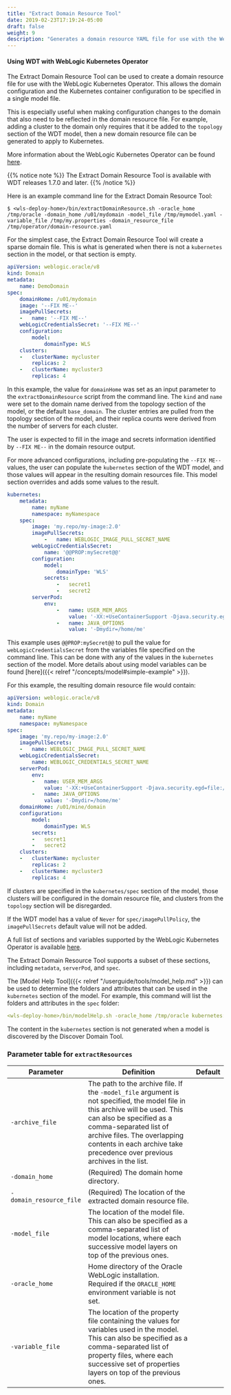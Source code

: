 ```yaml
---
title: "Extract Domain Resource Tool"
date: 2019-02-23T17:19:24-05:00
draft: false
weight: 9
description: "Generates a domain resource YAML file for use with the WebLogic Kubernetes Operator."
---
```



#### Using WDT with WebLogic Kubernetes Operator

The Extract Domain Resource Tool can be used to create a domain resource file for use with the WebLogic Kubernetes Operator. This allows the domain configuration and the Kubernetes container configuration to be specified in a single model file.

This is especially useful when making configuration changes to the domain that also need to be reflected in the domain resource file. For example, adding a cluster to the domain only requires that it be added to the `topology` section of the WDT model, then a new domain resource file can be generated to apply to Kubernetes.

More information about the WebLogic Kubernetes Operator can be found [here](https://oracle.github.io/weblogic-kubernetes-operator).

{{% notice note %}} The Extract Domain Resource Tool is available with WDT releases 1.7.0 and later.
{{% /notice %}}

Here is an example command line for the Extract Domain Resource Tool:
```
$ <wls-deploy-home>/bin/extractDomainResource.sh -oracle_home /tmp/oracle -domain_home /u01/mydomain -model_file /tmp/mymodel.yaml -variable_file /tmp/my.properties -domain_resource_file /tmp/operator/domain-resource.yaml
```

For the simplest case, the Extract Domain Resource Tool will create a sparse domain file. This is what is generated when there is not a `kubernetes` section in the model, or that section is empty.
```yaml
apiVersion: weblogic.oracle/v8
kind: Domain
metadata:
    name: DemoDomain
spec:
    domainHome: /u01/mydomain
    image: '--FIX ME--'
    imagePullSecrets:
    -   name: '--FIX ME--'
    webLogicCredentialsSecret: '--FIX ME--'
    configuration:
        model:
            domainType: WLS
    clusters:
    -   clusterName: mycluster
        replicas: 2
    -   clusterName: mycluster3
        replicas: 4
```

In this example, the value for `domainHome` was set as an input parameter to the `extractDomainResource` script from the command line. The `kind` and `name` were set to the domain name derived from the topology section of the model, or the default `base_domain`. The cluster entries are pulled from the topology section of the model, and their replica counts were derived from the number of servers for each cluster.

The user is expected to fill in the image and secrets information identified by `--FIX ME--` in the domain resource output.

For more advanced configurations, including pre-populating the `--FIX ME--` values, the user can populate the `kubernetes` section of the WDT model, and those values will appear in the resulting domain resources file. This model section overrides and adds some values to the result.
```yaml
kubernetes:
    metadata:
        name: myName
        namespace: myNamespace
    spec:
        image: 'my.repo/my-image:2.0'
        imagePullSecrets:
            -   name: WEBLOGIC_IMAGE_PULL_SECRET_NAME
        webLogicCredentialsSecret:
            name: '@@PROP:mySecret@@'
        configuration:
            model:
                domainType: 'WLS'
            secrets:
                -   secret1
                -   secret2
        serverPod:
            env:
                -   name: USER_MEM_ARGS
                    value: '-XX:+UseContainerSupport -Djava.security.egd=file:/dev/./urandom'
                -   name: JAVA_OPTIONS
                    value: '-Dmydir=/home/me'
```
This example uses `@@PROP:mySecret@@` to pull the value for `webLogicCredentialsSecret` from the variables file specified on the command line. This can be done with any of the values in the `kubernetes` section of the model. More details about using model variables can be found [here]({{< relref "/concepts/model#simple-example" >}}).

For this example, the resulting domain resource file would contain:
```yaml
apiVersion: weblogic.oracle/v8
kind: Domain
metadata:
    name: myName
    namespace: myNamespace
spec:
    image: 'my.repo/my-image:2.0'
    imagePullSecrets:
    -   name: WEBLOGIC_IMAGE_PULL_SECRET_NAME
    webLogicCredentialsSecret:
        name: WEBLOGIC_CREDENTIALS_SECRET_NAME
    serverPod:
        env:
        -   name: USER_MEM_ARGS
            value: '-XX:+UseContainerSupport -Djava.security.egd=file:/dev/./urandom'
        -   name: JAVA_OPTIONS
            value: '-Dmydir=/home/me'
    domainHome: /u01/mine/domain
    configuration:
        model:
            domainType: WLS
        secrets:
        -   secret1
        -   secret2
    clusters:
    -   clusterName: mycluster
        replicas: 2
    -   clusterName: mycluster3
        replicas: 4
```

If clusters are specified in the `kubernetes/spec` section of the model, those clusters will be configured in the domain resource file, and clusters from the `topology` section will be disregarded.

If the WDT model has a value of `Never` for `spec/imagePullPolicy`, the `imagePullSecrets` default value will not be added.

A full list of sections and variables supported by the WebLogic Kubernetes Operator is available [here](https://github.com/oracle/weblogic-kubernetes-operator/blob/master/docs/domains/Domain.md).

The Extract Domain Resource Tool supports a subset of these sections, including `metadata`, `serverPod`, and `spec`.

The [Model Help Tool]({{< relref "/userguide/tools/model_help.md" >}}) can be used to determine the folders and attributes that can be used in the `kubernetes` section of the model. For example, this command will list the folders and attributes in the `spec` folder:
```yaml
<wls-deploy-home>/bin/modelHelp.sh -oracle_home /tmp/oracle kubernetes:/spec
```

The content in the `kubernetes` section is not generated when a model is discovered by the Discover Domain Tool.  

### Parameter table for `extractResources`
| Parameter | Definition | Default |
| ---- | ---- | ---- |
| `-archive_file` | The path to the archive file.  If the `-model_file` argument is not specified, the model file in this archive will be used.  This can also be specified as a comma-separated list of archive files.  The overlapping contents in each archive take precedence over previous archives in the list. |    |
| `-domain_home` | (Required) The domain home directory. |    |
| `-domain_resource_file` | (Required) The location of the extracted domain resource file. |    |
| `-model_file` | The location of the model file.  This can also be specified as a comma-separated list of model locations, where each successive model layers on top of the previous ones. |    |
| `-oracle_home` | Home directory of the Oracle WebLogic installation. Required if the `ORACLE_HOME` environment variable is not set. |    |
| `-variable_file` | The location of the property file containing the values for variables used in the model. This can also be specified as a comma-separated list of property files, where each successive set of properties layers on top of the previous ones. |    |
